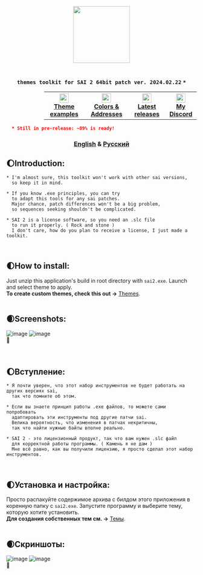 <div align="center">
  <img src="https://github.com/supchyan/yum2-theme-toolkit/assets/123704468/6a6c2116-0c8e-4f8d-ac0f-d6c1996d273f" height="150" />
</div>
<br />

### <p align=center>`themes toolkit for SAI 2 64bit patch ver. 2024.02.22` `*`</p>
<div align="center" style="padding-left: 100px;">
<table style="width:100%">
  <th>
    <a href="https://github.com/supchyan/yum2-theme-toolkit/tree/main/themes/">
      <img src="https://github.com/supchyan/yum2-theme-toolkit/assets/123704468/81871a32-7ba5-49af-ade0-ffd070ad2043" width="24"/>
      </br>
      <span>Theme examples</span>
    </a>  
  </th>
  <th>
    <a href="https://github.com/supchyan/yum2-theme-toolkit/blob/main/data/">
      <img src="https://github.com/supchyan/yum2-theme-toolkit/assets/123704468/691a8bad-a32d-4ef2-a8a4-d3c7e210c11e" width="24"/>
      </br>
      <span>Colors & Addresses</span>
    </a>  
  </th>
  <th>
    <a href="https://github.com/supchyan/yum2-theme-toolkit/releases">
      <img src="https://github.com/supchyan/yum2-theme-toolkit/assets/123704468/f2c7603f-030b-4dc1-8984-f49a4532097e" width="24"/>
      </br>
      <span>Latest releases</span>
    </a>  
  </th>
  <th>
    <a href="https://discord.gg/dGF8p9UGyM">
      <img src="https://github.com/supchyan/yum2-theme-toolkit/assets/123704468/037e74ed-d5cc-4f4c-b668-0c004180b3ab" width="24"/>
      </br>
      <span>My Discord</span>
    </a>  
  </th>
</table>
</div>

```json
  * Still in pre-release: ~89% is ready!
```
### <div align="center">[English](#introduction) & [Русский](#вступление)</div>

## 🌔Introduction:
``` 
* I'm almost sure, this toolkit won't work with other sai versions,
  so keep it in mind.

* If you know .exe principles, you can try
  to adapt this tools for any sai patches.
  Major chance, patch differences won't be a big problem,
  so sequences seeking shouldn't be complicated.

* SAI 2 is a license software, so you need an .slc file
  to run it properly. ( Rock and stone )
  I don't care, how do you plan to receive a license, I just made a toolkit.
```
<br/>

## 🌓How to install:
Just unzip this application's build in root directory with `sai2.exe`. Launch and select theme to apply.<br/>
**To create custom themes, check this out ->** [Themes](https://github.com/supchyan/yum2-theme-toolkit/tree/main/themes/).
<br/><br/>

## 🌒Screenshots:
![image](https://github.com/supchyan/yum2-theme-toolkit/assets/123704468/226731c3-3ccd-4d70-8af4-90ddf3ecedde)
![image](https://github.com/supchyan/yum2-theme-toolkit/assets/123704468/b443a2b5-2413-4ddf-9ba4-8a4f9bc6e9ce)
<br/>
🐳<br/><br/><br/>

## 🌔Вступление:
``` 
* Я почти уверен, что этот набор инструментов не будет работать на других версиях sai,
  так что помните об этом.

* Если вы знаете принцип работы .exe файлов, то можете сами попробовать
  адаптировать эти инструменты под другие патчи sai.
  Велика вероятность, что изменения в патчах некритичны,
  так что найти нужные байты вполне реально.

* SAI 2 - это лицензионный продукт, так что вам нужен .slc файл
  для корректной работы программы. ( Камень я не дам )
  Мне всё равно, как вы получили лицензию, я просто сделал этот набор инструментов.
```
<br/>

## 🌓Установка и настройка:
Просто распакуйте содержимое архива с билдом этого приложения в коренную папку с `sai2.exe`. Запустите программу и выберите тему, которую хотите установить.<br/>
**Для создания собственных тем см. ->** [Темы](https://github.com/supchyan/yum2-theme-toolkit/tree/main/themes/).
<br/><br/>

## 🌒Скриншоты:
![image](https://github.com/supchyan/yum2-theme-toolkit/assets/123704468/8ddab385-5c54-42f9-9cab-0b3ddeb83351)
![image](https://github.com/supchyan/yum2-theme-toolkit/assets/123704468/d45caee3-faae-4505-b075-6f970a26eb46)
<br/>
🐳

